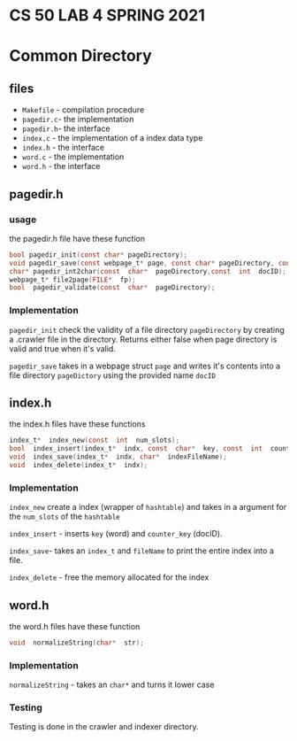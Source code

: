 # CS 50 LAB 4 SPRING 2021
# Common Directory

## files 

 - `Makefile` - compilation procedure
 - `pagedir.c`- the implementation
 - `pagedir.h`- the interface
 - `index.c` - the implementation of a index data type
 - `index.h` - the interface
 - `word.c` - the implementation
 - `word.h` - the interface

## pagedir.h 

### usage
the pagedir.h file have these function
```c 
bool pagedir_init(const char* pageDirectory);
void pagedir_save(const webpage_t* page, const char* pageDirectory, const int docID);
char* pagedir_int2char(const  char*  pageDirectory,const  int  docID);
webpage_t* file2page(FILE*  fp);
bool  pagedir_validate(const  char*  pageDirectory);
```
### Implementation
`pagedir_init` check the validity of a file directory `pageDirectory` by creating a .crawler file in the directory. Returns either false when page directory is valid and true when it's valid. 

`pagedir_save` takes in a webpage struct `page` and writes it's contents into a file directory `pageDictory` using the provided name `docID`

## index.h
the index.h files have these functions
```c
index_t*  index_new(const  int  num_slots);
bool  index_insert(index_t*  indx, const  char*  key, const  int  counter_key);
void  index_save(index_t*  indx, char*  indexFileName);
void  index_delete(index_t*  indx);
```
### Implementation
`index_new` create a index (wrapper of `hashtable`) and takes in a argument for the `num_slots` of the `hashtable` 

`index_insert` - inserts `key` (word) and `counter_key` (docID).

`index_save`- takes an `index_t` and `fileName` to print the entire index into a file. 

`index_delete` - free the memory allocated for the index

## word.h 
the word.h files have these function
```c
void  normalizeString(char*  str);
```
### Implementation
`normalizeString` - takes an `char*` and turns it lower case

### Testing
Testing is done in the crawler and indexer directory. 

